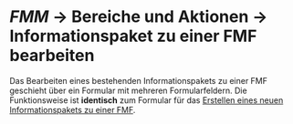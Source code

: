 # *FMM* → Bereiche und Aktionen → Informationspaket zu einer FMF bearbeiten

Das Bearbeiten eines bestehenden Informationspakets zu einer FMF geschieht über ein Formular
mit mehreren Formularfeldern. Die Funktionsweise ist **identisch** zum Formular
für das [Erstellen eines neuen Informationspakets zu einer FMF](paket-create.md).
